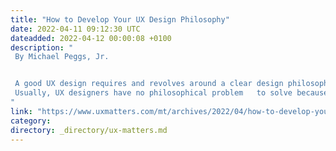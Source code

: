 ```yaml
---
title: "How to Develop Your UX Design Philosophy"
date: 2022-04-11 09:12:30 UTC
dateadded: 2022-04-12 00:00:08 +0100
description: "
 By Michael Peggs, Jr. 


 A good UX design requires and revolves around a clear design philosophy and guiding principles. A creative UX designer is  aware that UX design has the power to undermine the customer experience (CX), which means the way UX designers approach the design process should never be an afterthought. 
 Usually, UX designers have no philosophical problem   to solve because they are inherently curious and observant throughout the design process. In line with their philosophy, UX designers should still pay close attention to  creating accessible, intuitive designs that solve common problems. Read More 
"
link: "https://www.uxmatters.com/mt/archives/2022/04/how-to-develop-your-ux-design-philosophy.php"
category:
directory: _directory/ux-matters.md
---
```

